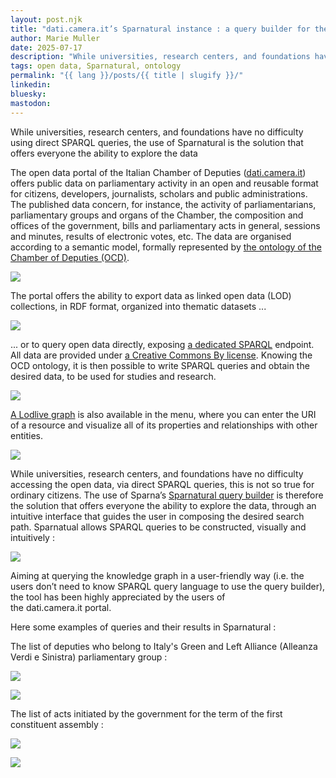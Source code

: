 ```yaml
---
layout: post.njk
title: "dati.camera.it’s Sparnatural instance : a query builder for the Italian Chamber of Deputies "
author: Marie Muller
date: 2025-07-17
description: "While universities, research centers, and foundations have no difficulty using direct SPARQL queries, the use of Sparnatural is the solution that offers everyone the ability to explore the data"
tags: open data, Sparnatural, ontology
permalink: "{{ lang }}/posts/{{ title | slugify }}/"
linkedin:
bluesky:
mastodon:
---
```


<p class="lead">While universities, research centers, and foundations have no difficulty using direct SPARQL queries, the use of Sparnatural is the solution that offers everyone the ability to explore the data</p>

The open data portal of the Italian Chamber of Deputies ([dati.camera.it](http://dati.camera.it/ "http://dati.camera.it/")) offers public data on parliamentary activity in an open and reusable format for citizens, developers, journalists, scholars and public administrations. The published data concern, for instance, the activity of parliamentarians, parliamentary groups and organs of the Chamber, the composition and offices of the government, bills and parliamentary acts in general, sessions and minutes, results of electronic votes, etc. The data are organised according to a semantic model, formally represented by [the ontology of the Chamber of Deputies (OCD)](https://dati.camera.it/en/ontology-chamber-deputies "https://dati.camera.it/en/ontology-chamber-deputies").

[![](/assets/posts-images/dati-ontology.png)](/assets/posts-images/dati-ontology.png)

The portal offers the ability to export data as linked open data (LOD) collections, in RDF format, organized into thematic datasets ...

[![](/assets/posts-images/dati-themes.png)](/assets/posts-images/dati-themes.png)

... or to query open data directly, exposing [a dedicated SPARQL](https://dati.camera.it/sparql "https://dati.camera.it/sparql") endpoint. All data are provided under [a Creative Commons By license](https://creativecommons.org/licenses/by/4.0/ "https://creativecommons.org/licenses/by/4.0/"). Knowing the OCD ontology, it is then possible to write SPARQL queries and obtain the desired data, to be used for studies and research.

[![](/assets/posts-images/dati-queries.png)](/assets/posts-images/dati-queries.png)

[A Lodlive graph](https://dati.camera.it/lodlive/?http://dati.camera.it/ocd/ "https://dati.camera.it/lodlive/?http://dati.camera.it/ocd/") is also available in the menu, where you can enter the URI of a resource and visualize all of its properties and relationships with other entities.

[![](/assets/posts-images/dati-lodlive.png)](/assets/posts-images/dati-lodlive.png)

While universities, research centers, and foundations have no difficulty accessing the open data, via direct SPARQL queries, this is not so true for ordinary citizens. The use of Sparna’s [Sparnatural  query builder](https://sparnatural.eu/ "https://sparnatural.eu/")  is therefore the solution that offers everyone the ability to explore the data, through an intuitive interface that guides the user in composing the desired search path. Sparnatual allows SPARQL queries to be constructed, visually and intuitively :

[![](/assets/posts-images/dati-sparnatural.png)](/assets/posts-images/dati-sparnatural.png)

Aiming at querying the knowledge graph in a user-friendly way (i.e. the users don’t need to know SPARQL query language to use the query builder), the tool has been highly appreciated by the users of the dati.camera.it portal.

Here some examples of queries and their results in Sparnatural :

The list of deputies who belong to Italy's Green and Left Alliance (Alleanza Verdi e Sinistra)  parliamentary group :

[![](/assets/posts-images/dati-sparql1.png)](/assets/posts-images/dati-sparql1.png)


[![](/assets/posts-images/dati-query1.png)](/assets/posts-images/dati-query1.png)


The list of acts initiated by the government for the term of the first constituent assembly : 

[![](/assets/posts-images/dati-sparql2.png)](/assets/posts-images/dati-sparql2.png)


[![](/assets/posts-images/dati-query2.png)](/assets/posts-images/dati-query2.png)


